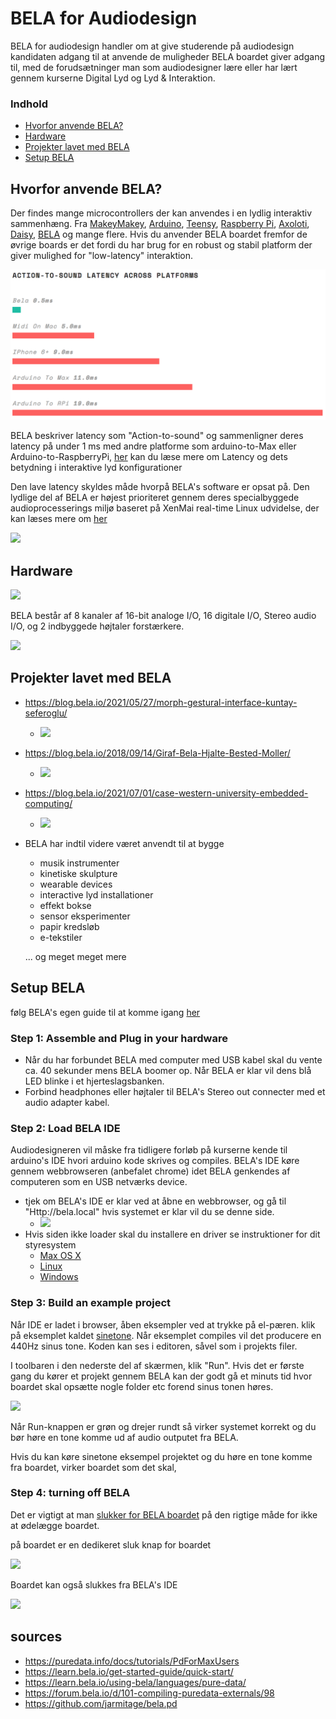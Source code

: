 # BELA for Audiodesign

BELA for audiodesign handler om at give studerende på audiodesign kandidaten adgang til at anvende de muligheder BELA boardet giver adgang til, med de forudsætninger man som audiodesigner lære eller har lært gennem kurserne Digital Lyd og Lyd & Interaktion.

### Indhold

- [Hvorfor anvende BELA?](https://github.com/L4COUR/BELA_Aarhus_Audiodesign/tree/main#hvorfor-anvende-bela)
- [Hardware](https://github.com/L4COUR/BELA_Aarhus_Audiodesign/tree/main#hardware)
- [Projekter lavet med BELA](https://github.com/L4COUR/BELA_Aarhus_Audiodesign/tree/main#projekter-lavet-med-bela)
- [Setup BELA](https://github.com/L4COUR/BELA_Aarhus_Audiodesign/tree/main#kom-igang-med-bela)

## Hvorfor anvende BELA?

Der findes mange microcontrollers der kan anvendes i en lydlig interaktiv sammenhæng. Fra [MakeyMakey](https://makeymakey.com/), [Arduino](https://www.arduino.cc/), [Teensy](https://www.pjrc.com/teensy/), [Raspberry Pi](https://www.raspberrypi.org/), [Axoloti](http://www.axoloti.com/), [Daisy](https://www.electro-smith.com/daisy), [BELA](https://bela.io/) og mange flere. Hvis du anvender BELA boardet fremfor de øvrige boards er det fordi du har brug for en robust og stabil platform der giver mulighed for "low-latency" interaktion.

![action-to-sound](./media/action-to-sound.png)

BELA beskriver latency som "Action-to-sound" og sammenligner deres latency på under 1 ms med andre platforme som arduino-to-Max eller Arduino-to-RaspberryPi, [her](https://www.nime.org/proceedings/2016/nime2016_paper0005.pdf) kan du læse mere om Latency og dets betydning i interaktive lyd konfigurationer

Den lave latency skyldes måde hvorpå BELA's software er opsat på. Den lydlige del af BELA er højest prioriteret gennem deres specialbyggede audioprocesserings miljø baseret på XenMai real-time Linux udvidelse, der kan læses mere om [her](https://bela.io/about)

![](https://bela.io/images/bela_software.png)

## Hardware

![](https://bela.io/images/bela_comparison.png)

BELA består af 8 kanaler af 16-bit analoge I/O, 16 digitale I/O, Stereo audio I/O, og 2 indbyggede højtaler forstærkere.

![](https://bela.io/images/products/bela.png)

## Projekter lavet med BELA

- https://blog.bela.io/2021/05/27/morph-gestural-interface-kuntay-seferoglu/
  - ![](https://blog.bela.io/assets/images/morph/morph_t.jpg)
  
- https://blog.bela.io/2018/09/14/Giraf-Bela-Hjalte-Bested-Moller/

  - ![](https://blog.bela.io/assets/images/giraf/insides.jpg)

- https://blog.bela.io/2021/07/01/case-western-university-embedded-computing/

  - ![](https://blog.bela.io/assets/images/case-course/breadboard.jpeg)

- BELA har indtil videre været anvendt til at bygge

  - musik instrumenter
  - kinetiske skulpture
  - wearable devices
  - interactive lyd installationer
  - effekt bokse
  - sensor eksperimenter
  -  papir kredsløb
  - e-tekstiler

  ... og meget meget mere

## Setup BELA

følg BELA's egen guide til at komme igang [her](https://learn.bela.io/get-started-guide/quick-start/)

### Step 1: Assemble and Plug in your hardware

- Når du har forbundet BELA med computer med USB kabel skal du vente ca. 40 sekunder mens BELA boomer op. Når BELA er klar vil dens blå LED blinke i et hjerteslagsbanken.
- Forbind headphones eller højtaler til BELA's Stereo out connecter med et audio adapter kabel.

### Step 2: Load BELA IDE

Audiodesigneren vil måske fra tidligere forløb på kurserne kende til arduino's IDE hvori arduino kode skrives og compiles. BELA's IDE køre gennem webbrowseren (anbefalet chrome) idet BELA genkendes af computeren som en USB netværks device.

- tjek om BELA's IDE er klar ved at åbne en webbrowser, og gå til "Http://bela.local" hvis systemet er klar vil du se denne side.
  - ![](https://learn.bela.io/assets/images/get-started-guide/ide_screenshot.png)
- Hvis siden ikke loader skal du installere en driver se instruktioner for dit styresystem
  - [Max OS X](https://learn.bela.io/using-bela/bela-techniques/network-setup/#mac-os-x)
  - [Linux](https://learn.bela.io/using-bela/bela-techniques/network-setup/#linux)
  - [Windows](https://learn.bela.io/using-bela/bela-techniques/network-setup/#windows)

### Step 3: Build an example project

Når IDE er ladet i browser, åben eksempler ved at trykke på el-pæren. klik på eksemplet kaldet [sinetone](https://learn.bela.io/tutorials/c-plus-plus/fundamentals/sinetone/). Når eksemplet compiles vil det producere en 440Hz sinus tone. Koden kan ses i editoren, såvel som i projekts filer.

I toolbaren i den nederste del af skærmen, klik "Run". Hvis det er første gang du kører et projekt gennem BELA kan der godt gå et minuts tid hvor boardet skal opsætte nogle folder etc forend sinus tonen høres.

![](https://learn.bela.io/assets/images/get-started-guide/ide_runbutton.gif)

Når Run-knappen er grøn og drejer rundt så virker systemet korrekt og du bør høre en tone komme ud af audio outputet fra BELA.

Hvis du kan køre sinetone eksempel projektet og du høre en tone komme fra boardet, virker boardet som det skal,

### Step 4: turning off BELA

Det er vigtigt at man [slukker for BELA boardet](https://learn.bela.io/using-bela/bela-techniques/shutting-down-bela/) på den rigtige måde for ikke at ødelægge boardet.

på boardet er en dedikeret sluk knap for boardet

![](https://learn.bela.io/assets/images/using-bela/bela-techniques/shutdown-button-cape.jpg)

Boardet kan også slukkes fra BELA's IDE

![](https://learn.bela.io/assets/images/using-bela/bela-techniques/shutdown-button.png)



## sources

- https://puredata.info/docs/tutorials/PdForMaxUsers
- https://learn.bela.io/get-started-guide/quick-start/
- https://learn.bela.io/using-bela/languages/pure-data/
- https://forum.bela.io/d/101-compiling-puredata-externals/98
- https://github.com/jarmitage/bela.pd